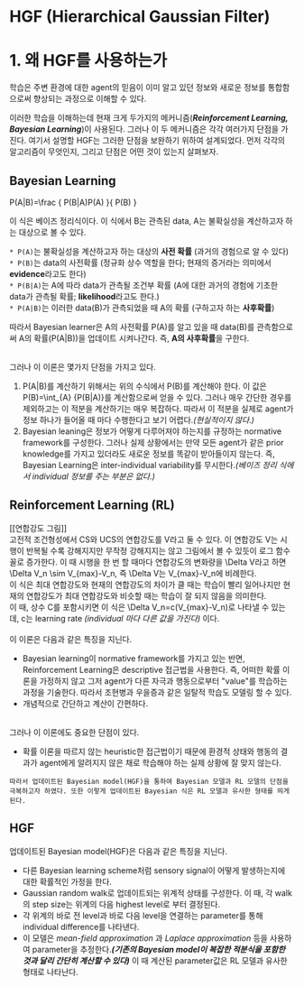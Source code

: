 # HGF (Hierarchical Gaussian Filter)
# 1. 왜 HGF를 사용하는가
학습은 주변 환경에 대한 agent의 믿음이 이미 알고 있던 정보와 새로운 정보를 통합함으로써 향상되는 과정으로 이해할 수 있다. 


이러한 학습을 이해하는데 현재 크게 두가지의 메커니즘(***Reinforcement Learning, Bayesian Learning***)이 사용된다. 그러나 이 두 메커니즘은 각각 여러가지 단점을 가진다. 여기서 설명할 HGF는 그러한 단점을 보완하기 위하여 설계되었다. 먼저 각각의 알고리즘이 무엇인지, 그리고 단점은 어떤 것이 있는지 살펴보자.

## Bayesian Learning


P(A|B)=\frac { P(B|A)P(A) }{ P(B) } 


이 식은 베이즈 정리식이다. 이 식에서 B는 관측된 data, A는 불확실성을 계산하고자 하는 대상으로 볼 수 있다. 

  `* P(A)`는 불확실성을 계산하고자 하는 대상의 **사전 확률** (과거의 경험으로 알 수 있다)</br>
  `* P(B)`는 data의 사전확률 (정규화 상수 역할을 한다; 현재의 증거라는 의미에서 **evidence**라고도 한다)</br>
  `* P(B|A)`는 A에 따라 data가 관측될 조건부 확률 (A에 대한 과거의 경험에 기초한 data가 관측될 확률; **likelihood**라고도 한다.)</br>
  `* P(A|B)`는 이러한 data(B)가 관측되었을 때 A의 확률 (구하고자 하는 **사후확률**)</br>


따라서 Bayesian learner은 A의 사전확률 P(A)를 알고 있을 때 data(B)를 관측함으로써 A의 확률(P(A|B))을 업데이트 시켜나간다. 
즉, **A의 사후확률**을 구한다. </br></br>


그러나 이 이론은 몇가지 단점을 가지고 있다.

1. P(A|B)를 계산하기 위해서는 위의 수식에서 P(B)를 계산해야 한다. 이 값은 P(B)=\int_{A} {P(B|A)}를 계산함으로써 얻을 수 있다. 그러나 매우 간단한 경우를 제외하고는 이 적분을 계산하기는 매우 복잡하다. 따라서 이 적분을 실제로 agent가 정보 하나가 들어올 때 마다 수행한다고 보기 어렵다.*(현실적이지 않다.)*
2. Bayesian leaning은 정보가 어떻게 다루어져야 하는지를 규정하는 normative framework를 구성한다. 그러나 실제 상황에서는 만약 모든 agent가 같은 prior knowledge를 가지고 있더라도 새로운 정보를 똑같이 받아들이지 않는다. 즉, Bayesian Learning은 inter-individual variability를 무시한다.*(베이즈 정리 식에서 individual 정보를 주는 부분은 없다.)*


## Reinforcement Learning (RL)
[[연합강도 그림]] </br>
고전적 조건형성에서 CS와 UCS의 연합강도를 V라고 둘 수 있다. 이 연합강도 V는 시행이 반복될 수록 강해지지만 무작정 강해지지는 않고 그림에서 볼 수 있듯이 로그 함수꼴로 증가한다. 이 때 시행을 한 번 할 때마다 연합강도의 변화량을 \Delta V라고 하면 \Delta V_n \sim  V_{max}-V_n, 즉 \Delta V는 V_{max}-V_n에 비례한다. </br>
이 식은 최대 연합강도와 현재의 연합강도의 차이가 클 때는 학습이 빨리 일어나지만 현재의 연합강도가 최대 연합강도와 비슷할 때는 학습이 잘 되지 않음을 의미한다. </br>이 때, 상수 C를 포함시키면 이 식은 \Delta V_n=c(V_{max}-V_n)로 나타낼 수 있는데, c는 learning rate *(individual 마다 다른 값을 가진다)* 이다. </br></br>
이 이론은 다음과 같은 특징을 지닌다.
- Bayesian learning이 normative framework를 가지고 있는 반면, Reinforcement Learning은 descriptive 접근법을 사용한다. 즉, 어떠한 확률 이론을 가정하지 않고 그저 agent가 다른 자극과 행동으로부터 "value"를 학습하는 과정을 기술한다. 따라서 조현병과 우을증과 같은 일탈적 학습도 모델링 할 수 있다.
- 개념적으로 간단하고 계산이 간편하다.

</br> 그러나 이 이론에도 중요한 단점이 있다.
- 확률 이론을 따르지 않는 heuristic한 접근법이기 때문에 환경적 상태와 행동의 결과가 agent에게 알려지지 않은 채로 학습해야 하는 실제 상황에 잘 맞지 않는다.

`따라서 업데이트된 Bayesian model(HGF)을 통하여 Bayesian 모델과 RL 모델의 단점을 극복하고자 하였다. 또한 이렇게 업데이트된 Bayesian 식은 RL 모델과 유사한 형태를 띄게 된다.`

## HGF
업데이트된 Bayesian model(HGF)은 다음과 같은 특징을 지닌다.
- 다른 Bayesian learning scheme처럼 sensory signal이 어떻게 발생하는지에 대한 확률적인 가정을 한다.
- Gaussian random walk로 업데이트되는 위계적 상태를 구성한다. 이 때, 각 walk의 step size는 위계의 다음 highest level로 부터 결정된다.
- 각 위계의 바로 전 level과 바로 다음 level을 연결하는 parameter를 통해 individual difference를 나타낸다.
- 이 모델은 *mean-field approximation* 과 *Laplace approximation* 등을 사용하여 parameter을 추정한다.***(기존의 Bayesian model이 복잡한 적분식을 포함한 것과 달리 간단히 계산할 수 있다)*** 이 때 계산된 parameter값은 RL 모델과 유사한 형태로 나타난다.
